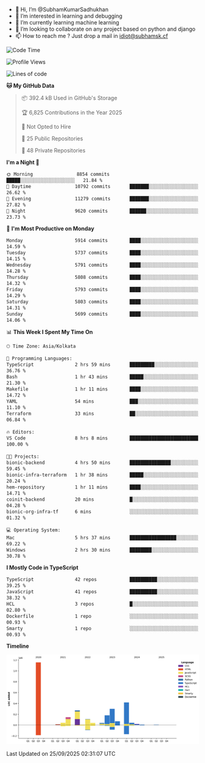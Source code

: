 - 👋 Hi, I’m @SubhamKumarSadhukhan
- 👀 I’m interested in learning and debugging
- 🌱 I’m currently learning machine learning
- 💞️ I’m looking to collaborate on any project based on python and django
- 📫 How to reach me ?
      Just drop a mail in idiot@subhamsk.cf

<!---
SubhamKumarSadhukhan/SubhamKumarSadhukhan is a ✨ special ✨ repository because its `README.md` (this file) appears on your GitHub profile.
You can click the Preview link to take a look at your changes.
--->


<!--START_SECTION:waka-->
![Code Time](http://img.shields.io/badge/Code%20Time-3%2C086%20hrs%209%20mins-blue)

![Profile Views](http://img.shields.io/badge/Profile%20Views-7-blue)

![Lines of code](https://img.shields.io/badge/From%20Hello%20World%20I%27ve%20Written-2.8%20million%20lines%20of%20code-blue)

**🐱 My GitHub Data** 

> 📦 392.4 kB Used in GitHub's Storage 
 > 
> 🏆 6,825 Contributions in the Year 2025
 > 
> 🚫 Not Opted to Hire
 > 
> 📜 25 Public Repositories 
 > 
> 🔑 48 Private Repositories 
 > 
**I'm a Night 🦉** 

```text
🌞 Morning                8854 commits        █████░░░░░░░░░░░░░░░░░░░░   21.84 % 
🌆 Daytime                10792 commits       ███████░░░░░░░░░░░░░░░░░░   26.62 % 
🌃 Evening                11279 commits       ███████░░░░░░░░░░░░░░░░░░   27.82 % 
🌙 Night                  9620 commits        ██████░░░░░░░░░░░░░░░░░░░   23.73 % 
```
📅 **I'm Most Productive on Monday** 

```text
Monday                   5914 commits        ████░░░░░░░░░░░░░░░░░░░░░   14.59 % 
Tuesday                  5737 commits        ████░░░░░░░░░░░░░░░░░░░░░   14.15 % 
Wednesday                5791 commits        ████░░░░░░░░░░░░░░░░░░░░░   14.28 % 
Thursday                 5808 commits        ████░░░░░░░░░░░░░░░░░░░░░   14.32 % 
Friday                   5793 commits        ████░░░░░░░░░░░░░░░░░░░░░   14.29 % 
Saturday                 5803 commits        ████░░░░░░░░░░░░░░░░░░░░░   14.31 % 
Sunday                   5699 commits        ████░░░░░░░░░░░░░░░░░░░░░   14.06 % 
```


📊 **This Week I Spent My Time On** 

```text
🕑︎ Time Zone: Asia/Kolkata

💬 Programming Languages: 
TypeScript               2 hrs 59 mins       █████████░░░░░░░░░░░░░░░░   36.76 % 
Bash                     1 hr 43 mins        █████░░░░░░░░░░░░░░░░░░░░   21.30 % 
Makefile                 1 hr 11 mins        ████░░░░░░░░░░░░░░░░░░░░░   14.72 % 
YAML                     54 mins             ███░░░░░░░░░░░░░░░░░░░░░░   11.10 % 
Terraform                33 mins             ██░░░░░░░░░░░░░░░░░░░░░░░   06.84 % 

🔥 Editors: 
VS Code                  8 hrs 8 mins        █████████████████████████   100.00 % 

🐱‍💻 Projects: 
bionic-backend           4 hrs 50 mins       ███████████████░░░░░░░░░░   59.45 % 
bionic-infra-terraform   1 hr 38 mins        █████░░░░░░░░░░░░░░░░░░░░   20.24 % 
hem-repository           1 hr 11 mins        ████░░░░░░░░░░░░░░░░░░░░░   14.71 % 
coinit-backend           20 mins             █░░░░░░░░░░░░░░░░░░░░░░░░   04.28 % 
bionic-org-infra-tf      6 mins              ░░░░░░░░░░░░░░░░░░░░░░░░░   01.32 % 

💻 Operating System: 
Mac                      5 hrs 37 mins       █████████████████░░░░░░░░   69.22 % 
Windows                  2 hrs 30 mins       ████████░░░░░░░░░░░░░░░░░   30.78 % 
```

**I Mostly Code in TypeScript** 

```text
TypeScript               42 repos            ██████████░░░░░░░░░░░░░░░   39.25 % 
JavaScript               41 repos            ██████████░░░░░░░░░░░░░░░   38.32 % 
HCL                      3 repos             █░░░░░░░░░░░░░░░░░░░░░░░░   02.80 % 
Dockerfile               1 repo              ░░░░░░░░░░░░░░░░░░░░░░░░░   00.93 % 
Smarty                   1 repo              ░░░░░░░░░░░░░░░░░░░░░░░░░   00.93 % 
```



**Timeline**

![Lines of Code chart](https://raw.githubusercontent.com/SubhamKumarSadhukhan/SubhamKumarSadhukhan/main/assets/bar_graph.png)


 Last Updated on 25/09/2025 02:31:07 UTC
<!--END_SECTION:waka-->
